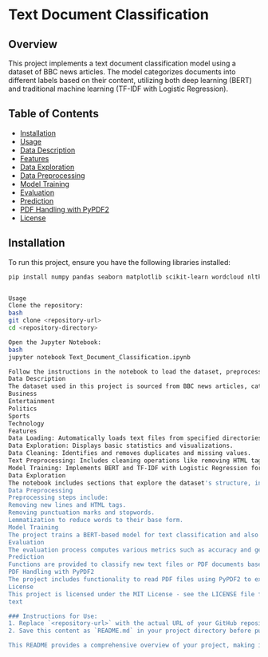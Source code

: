# Text Document Classification

## Overview
This project implements a text document classification model using a dataset of BBC news articles. The model categorizes documents into different labels based on their content, utilizing both deep learning (BERT) and traditional machine learning (TF-IDF with Logistic Regression).

## Table of Contents
- [Installation](#installation)
- [Usage](#usage)
- [Data Description](#data-description)
- [Features](#features)
- [Data Exploration](#data-exploration)
- [Data Preprocessing](#data-preprocessing)
- [Model Training](#model-training)
- [Evaluation](#evaluation)
- [Prediction](#prediction)
- [PDF Handling with PyPDF2](#pdf-handling-with-pypdf2)
- [License](#license)

## Installation
To run this project, ensure you have the following libraries installed:
```bash
pip install numpy pandas seaborn matplotlib scikit-learn wordcloud nltk spacy transformers torch datasets tensorflow PyPDF2


Usage
Clone the repository:
bash
git clone <repository-url>
cd <repository-directory>

Open the Jupyter Notebook:
bash
jupyter notebook Text_Document_Classification.ipynb

Follow the instructions in the notebook to load the dataset, preprocess the data, visualize results, train the model, evaluate its performance, and classify new documents.
Data Description
The dataset used in this project is sourced from BBC news articles, categorized into several topics:
Business
Entertainment
Politics
Sports
Technology
Features
Data Loading: Automatically loads text files from specified directories.
Data Exploration: Displays basic statistics and visualizations.
Data Cleaning: Identifies and removes duplicates and missing values.
Text Preprocessing: Includes cleaning operations like removing HTML tags and stopwords.
Model Training: Implements BERT and TF-IDF with Logistic Regression for classification.
Data Exploration
The notebook includes sections that explore the dataset's structure, including visualizations of target category distributions.
Data Preprocessing
Preprocessing steps include:
Removing new lines and HTML tags.
Removing punctuation marks and stopwords.
Lemmatization to reduce words to their base form.
Model Training
The project trains a BERT-based model for text classification and also implements a traditional machine learning pipeline using TF-IDF vectorization.
Evaluation
The evaluation process computes various metrics such as accuracy and generates confusion matrices to assess model performance on test data.
Prediction
Functions are provided to classify new text files or PDF documents based on their content using the trained models.
PDF Handling with PyPDF2
The project includes functionality to read PDF files using PyPDF2 to extract text content for classification.
License
This project is licensed under the MIT License - see the LICENSE file for details.
text

### Instructions for Use:
1. Replace `<repository-url>` with the actual URL of your GitHub repository.
2. Save this content as `README.md` in your project directory before pushing it to GitHub.

This README provides a comprehensive overview of your project, making it easy for others (and yourself) to understand how to use it in the future. If you need any further modifications or additions, feel free to ask!
